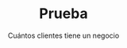 ---
layout: post
title: "Prueba"
subtitle: "Cuántos clientes tiene un negocio"
background: '/img/posts/count_sql/SQL.PNG'
---